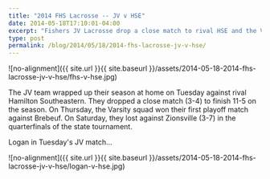```yaml
---
title: "2014 FHS Lacrosse -- JV v HSE"
date: 2014-05-18T17:10:01-04:00
excerpt: "Fishers JV Lacrosse drop a close match to rival HSE and the Varsity squad exits the state tournament in the quarterfinals."
type: post
permalink: /blog/2014/05/18/2014-fhs-lacrosse-jv-v-hse/
---
```


![no-alignment]({{ site.url }}{{ site.baseurl }}/assets/2014-05-18-2014-fhs-lacrosse-jv-v-hse/fhs-v-hse.jpg)

The JV team wrapped up their season at home on Tuesday against rival Hamilton Southeastern. They dropped a close match (3-4) to finish 11-5 on the season. On Thursday, the Varsity squad won their first playoff match against Brebeuf. On Saturday, they lost against Zionsville (3-7) in the quarterfinals of the state tournament. 

Logan in Tuesday's JV match...

![no-alignment]({{ site.url }}{{ site.baseurl }}/assets/2014-05-18-2014-fhs-lacrosse-jv-v-hse/logan-v-hse.jpg)
